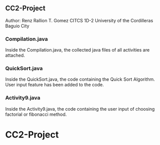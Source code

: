 ## CC2-Project
Author: Renz Rallion T. Gomez
        CITCS 1D-2
        University of the Cordilleras
        Baguio City
        
### Compilation.java
Inside the Compilation.java, the collected java files of all activities are attached.

### QuickSort.java
Inside the QuickSort.java, the code containing the Quick Sort Algorithm. User input feature has been added to the code.

### Activity9.java
Inside the Activity9.java, the code containing the user input of choosing factorial or fibonacci method.

# CC2-Project
